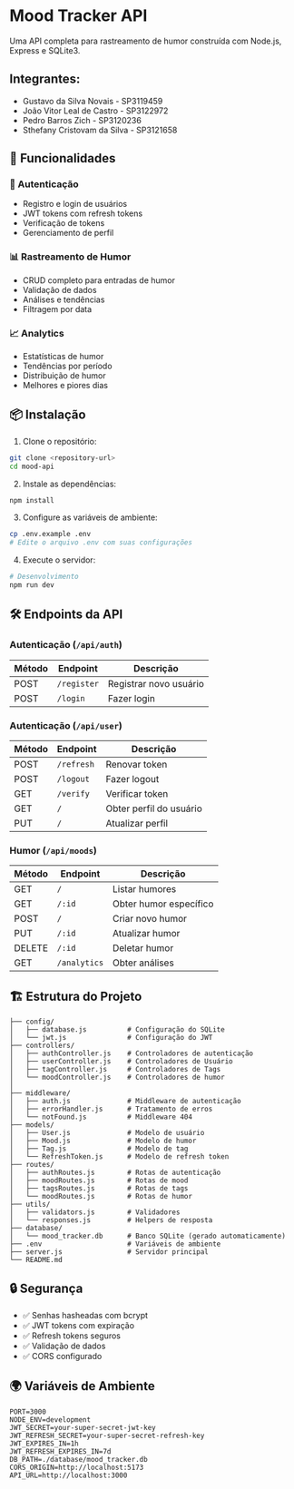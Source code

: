 # Mood Tracker API

Uma API completa para rastreamento de humor construída com Node.js, Express e SQLite3.

## Integrantes:

- Gustavo da Silva Novais - SP3119459
- João Vitor Leal de Castro - SP3122972
- Pedro Barros Zich - SP3120236
- Sthefany Cristovam da Silva - SP3121658


## 🚀 Funcionalidades

### 🔐 Autenticação

- Registro e login de usuários
- JWT tokens com refresh tokens
- Verificação de tokens
- Gerenciamento de perfil

### 📊 Rastreamento de Humor

- CRUD completo para entradas de humor
- Validação de dados
- Análises e tendências
- Filtragem por data

### 📈 Analytics

- Estatísticas de humor
- Tendências por período
- Distribuição de humor
- Melhores e piores dias

## 📦 Instalação

1. Clone o repositório:

```bash
git clone <repository-url>
cd mood-api
```

2. Instale as dependências:

```bash
npm install
```

3. Configure as variáveis de ambiente:

```bash
cp .env.example .env
# Edite o arquivo .env com suas configurações
```

4. Execute o servidor:

```bash
# Desenvolvimento
npm run dev

```

## 🛠️ Endpoints da API

### Autenticação (`/api/auth`)

| Método | Endpoint    | Descrição               |
| ------ | ----------- | ----------------------- |
| POST   | `/register` | Registrar novo usuário  |
| POST   | `/login`    | Fazer login             |


### Autenticação (`/api/user`)

| Método | Endpoint    | Descrição               |
| ------ | ----------- | ----------------------- |
| POST   | `/refresh`  | Renovar token           |
| POST   | `/logout`   | Fazer logout            |
| GET    | `/verify`   | Verificar token         |
| GET    | `/`         | Obter perfil do usuário |
| PUT    | `/`         | Atualizar perfil        |

### Humor (`/api/moods`)

| Método | Endpoint     | Descrição              |
| ------ | ------------ | ---------------------- |
| GET    | `/`          | Listar humores         |
| GET    | `/:id`       | Obter humor específico |
| POST   | `/`          | Criar novo humor       |
| PUT    | `/:id`       | Atualizar humor        |
| DELETE | `/:id`       | Deletar humor          |
| GET    | `/analytics` | Obter análises         |

## 🏗️ Estrutura do Projeto

```
├── config/
│   ├── database.js          # Configuração do SQLite
│   └── jwt.js               # Configuração do JWT
├── controllers/
│   ├── authController.js    # Controladores de autenticação
│   ├── userController.js    # Controladores de Usuário
│   ├── tagController.js     # Controladores de Tags
│   └── moodController.js    # Controladores de humor
│ 
├── middleware/
│   ├── auth.js              # Middleware de autenticação
│   ├── errorHandler.js      # Tratamento de erros
│   └── notFound.js          # Middleware 404
├── models/
│   ├── User.js              # Modelo de usuário
│   ├── Mood.js              # Modelo de humor
│   ├── Tag.js               # Modelo de tag
│   └── RefreshToken.js      # Modelo de refresh token
├── routes/
│   ├── authRoutes.js        # Rotas de autenticação
│   ├── moodRoutes.js        # Rotas de mood
│   ├── tagsRoutes.js        # Rotas de tags
│   └── moodRoutes.js        # Rotas de humor
├── utils/
│   ├── validators.js        # Validadores
│   └── responses.js         # Helpers de resposta
├── database/
│   └── mood_tracker.db      # Banco SQLite (gerado automaticamente)
├── .env                     # Variáveis de ambiente
├── server.js                # Servidor principal
└── README.md
```

## 🔒 Segurança

- ✅ Senhas hasheadas com bcrypt
- ✅ JWT tokens com expiração
- ✅ Refresh tokens seguros
- ✅ Validação de dados
- ✅ CORS configurado

## 🌍 Variáveis de Ambiente

```env
PORT=3000
NODE_ENV=development
JWT_SECRET=your-super-secret-jwt-key
JWT_REFRESH_SECRET=your-super-secret-refresh-key
JWT_EXPIRES_IN=1h
JWT_REFRESH_EXPIRES_IN=7d
DB_PATH=./database/mood_tracker.db
CORS_ORIGIN=http://localhost:5173
API_URL=http://localhost:3000
```
